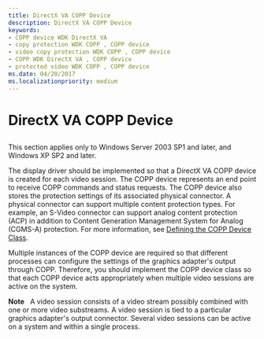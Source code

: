 ```yaml
---
title: DirectX VA COPP Device
description: DirectX VA COPP Device
keywords:
- COPP device WDK DirectX VA
- copy protection WDK COPP , COPP device
- video copy protection WDK COPP , COPP device
- COPP WDK DirectX VA , COPP device
- protected video WDK COPP , COPP device
ms.date: 04/20/2017
ms.localizationpriority: medium
---
```


# DirectX VA COPP Device


## <span id="ddk_directx_va_copp_device_gg"></span><span id="DDK_DIRECTX_VA_COPP_DEVICE_GG"></span>


This section applies only to Windows Server 2003 SP1 and later, and Windows XP SP2 and later.

The display driver should be implemented so that a DirectX VA COPP device is created for each video session. The COPP device represents an end point to receive COPP commands and status requests. The COPP device also stores the protection settings of its associated physical connector. A physical connector can support multiple content protection types. For example, an S-Video connector can support analog content protection (ACP) in addition to Content Generation Management System for Analog (CGMS-A) protection. For more information, see [Defining the COPP Device Class](defining-the-copp-device-class.md).

Multiple instances of the COPP device are required so that different processes can configure the settings of the graphics adapter's output through COPP. Therefore, you should implement the COPP device class so that each COPP device acts appropriately when multiple video sessions are active on the system.

**Note**   A video session consists of a video stream possibly combined with one or more video substreams. A video session is tied to a particular graphics adapter's output connector. Several video sessions can be active on a system and within a single process.

 

 

 





